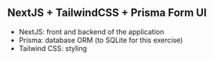 ## NextJS + TailwindCSS + Prisma Form UI

- NextJS: front and backend of the application
- Prisma: database ORM (to SQLite for this exercise)
- Tailwind CSS: styling
